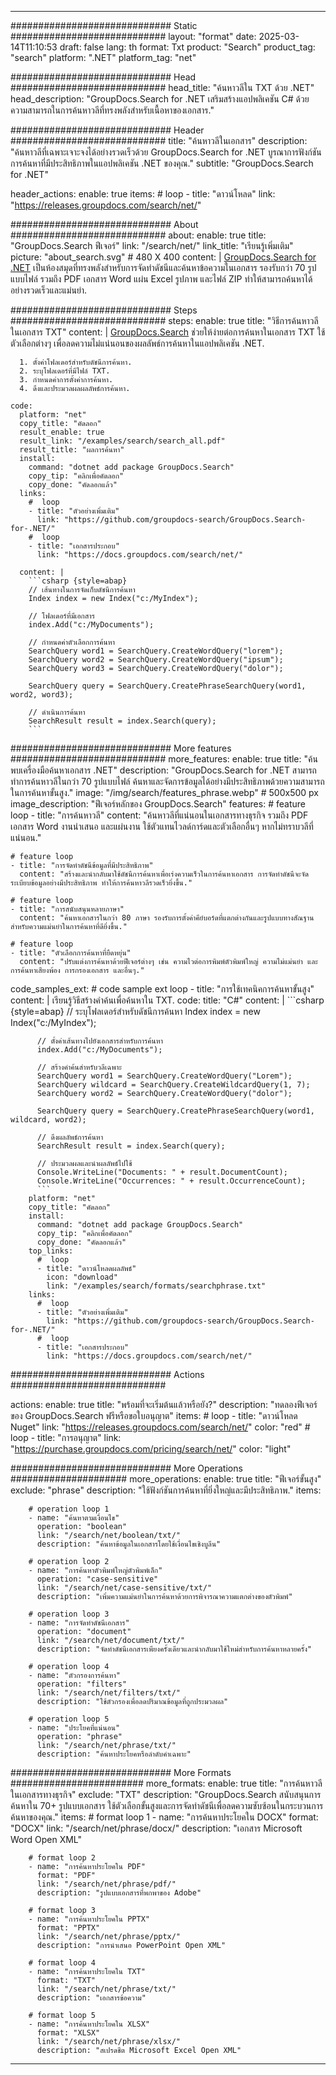 
---
############################# Static ############################
layout: "format"
date:  2025-03-14T11:10:53
draft: false
lang: th
format: Txt
product: "Search"
product_tag: "search"
platform: ".NET"
platform_tag: "net"

############################# Head ############################
head_title: "ค้นหาวลีใน TXT ด้วย .NET"
head_description: "GroupDocs.Search for .NET เสริมสร้างแอปพลิเคชัน C# ด้วยความสามารถในการค้นหาวลีที่ทรงพลังสำหรับเนื้อหาของเอกสาร."

############################# Header ############################
title: "ค้นหาวลีในเอกสาร" 
description: "ค้นหาวลีที่เฉพาะเจาะจงได้อย่างรวดเร็วด้วย GroupDocs.Search for .NET บูรณาการฟังก์ชันการค้นหาที่มีประสิทธิภาพในแอปพลิเคชัน .NET ของคุณ."
subtitle: "GroupDocs.Search for .NET" 

header_actions:
  enable: true
  items:
    #  loop
    - title: "ดาวน์โหลด"
      link: "https://releases.groupdocs.com/search/net/"
      
############################# About ############################
about:
    enable: true
    title: "GroupDocs.Search ฟีเจอร์"
    link: "/search/net/"
    link_title: "เรียนรู้เพิ่มเติม"
    picture: "about_search.svg" # 480 X 400
    content: |
       [GroupDocs.Search for .NET](/search/net/) เป็นห้องสมุดที่ทรงพลังสำหรับการจัดทำดัชนีและค้นหาข้อความในเอกสาร รองรับกว่า 70 รูปแบบไฟล์ รวมถึง PDF เอกสาร Word แผ่น Excel รูปภาพ และไฟล์ ZIP ทำให้สามารถค้นหาได้อย่างรวดเร็วและแม่นยำ.

############################# Steps ############################
steps:
    enable: true
    title: "วิธีการค้นหาวลีในเอกสาร TXT"
    content: |
      [GroupDocs.Search](/search/net/) ช่วยให้ง่ายต่อการค้นหาในเอกสาร TXT ใช้ตัวเลือกต่างๆ เพื่อลดความไม่แน่นอนของผลลัพธ์การค้นหาในแอปพลิเคชัน .NET.
      
      1. ตั้งค่าโฟลเดอร์สำหรับดัชนีการค้นหา.
      2. ระบุโฟลเดอร์ที่มีไฟล์ TXT.
      3. กำหนดค่าการตั้งค่าการค้นหา.
      4. ดึงและประมวลผลผลลัพธ์การค้นหา.
   
    code:
      platform: "net"
      copy_title: "คัดลอก"
      result_enable: true
      result_link: "/examples/search/search_all.pdf"
      result_title: "ผลการค้นหา"
      install:
        command: "dotnet add package GroupDocs.Search"
        copy_tip: "คลิกเพื่อคัดลอก"
        copy_done: "คัดลอกแล้ว"
      links:
        #  loop
        - title: "ตัวอย่างเพิ่มเติม"
          link: "https://github.com/groupdocs-search/GroupDocs.Search-for-.NET/"
        #  loop
        - title: "เอกสารประกอบ"
          link: "https://docs.groupdocs.com/search/net/"
          
      content: |
        ```csharp {style=abap}
        // เส้นทางในการจัดเก็บดัชนีการค้นหา
        Index index = new Index("c:/MyIndex");

        // โฟลเดอร์ที่มีเอกสาร
        index.Add("c:/MyDocuments");

        // กำหนดค่าตัวเลือกการค้นหา
        SearchQuery word1 = SearchQuery.CreateWordQuery("lorem");
        SearchQuery word2 = SearchQuery.CreateWordQuery("ipsum");
        SearchQuery word3 = SearchQuery.CreateWordQuery("dolor");

        SearchQuery query = SearchQuery.CreatePhraseSearchQuery(word1, word2, word3);

        // ดำเนินการค้นหา
        SearchResult result = index.Search(query);
        ```            

############################# More features ############################
more_features:
  enable: true
  title: "ค้นพบเครื่องมือค้นหาเอกสาร .NET"
  description: "GroupDocs.Search for .NET สามารถทำการค้นหาวลีในกว่า 70 รูปแบบไฟล์ ค้นหาและจัดการข้อมูลได้อย่างมีประสิทธิภาพด้วยความสามารถในการค้นหาขั้นสูง."
  image: "/img/search/features_phrase.webp" # 500x500 px
  image_description: "ฟีเจอร์หลักของ GroupDocs.Search"
  features:
    # feature loop
    - title: "การค้นหาวลี"
      content: "ค้นหาวลีที่แน่นอนในเอกสารทางธุรกิจ รวมถึง PDF เอกสาร Word งานนำเสนอ และแผ่นงาน ใช้ตัวแทนไวลด์การ์ดและตัวเลือกอื่นๆ หากไม่ทราบวลีที่แน่นอน."

    # feature loop
    - title: "การจัดทำดัชนีข้อมูลที่มีประสิทธิภาพ"
      content: "สร้างและนำกลับมาใช้ดัชนีการค้นหาเพื่อเร่งความเร็วในการค้นหาเอกสาร การจัดทำดัชนีจะจัดระเบียบข้อมูลอย่างมีประสิทธิภาพ ทำให้การค้นหาวลีรวดเร็วยิ่งขึ้น."

    # feature loop
    - title: "การสนับสนุนหลายภาษา"
      content: "ค้นหาเอกสารในกว่า 80 ภาษา รองรับการตั้งค่าคีย์บอร์ดที่แตกต่างกันและรูปแบบทางสัณฐานสำหรับความแม่นยำในการค้นหาที่ดียิ่งขึ้น."

    # feature loop
    - title: "ตัวเลือกการค้นหาที่ยืดหยุ่น"
      content: "ปรับแต่งการค้นหาด้วยฟีเจอร์ต่างๆ เช่น ความไวต่อการพิมพ์ตัวพิมพ์ใหญ่ ความไม่แม่นยำ และการค้นหาเสียงพ้อง การกรองเอกสาร และอื่นๆ."
      
  code_samples_ext:
    # code sample ext loop
    - title: "การใช้เทคนิคการค้นหาขั้นสูง"
      content: |
        เรียนรู้วิธีสร้างคำค้นเพื่อค้นหาใน TXT.
      code:
        title: "C#"
        content: |
          ```csharp {style=abap}
          // ระบุโฟลเดอร์สำหรับดัชนีการค้นหา
          Index index = new Index("c:/MyIndex");
              
          // ตั้งค่าเส้นทางไปยังเอกสารสำหรับการค้นหา
          index.Add("c:/MyDocuments");

          // สร้างคำค้นสำหรับวลีเฉพาะ
          SearchQuery word1 = SearchQuery.CreateWordQuery("Lorem");
          SearchQuery wildcard = SearchQuery.CreateWildcardQuery(1, 7);
          SearchQuery word2 = SearchQuery.CreateWordQuery("dolor");

          SearchQuery query = SearchQuery.CreatePhraseSearchQuery(word1, wildcard, word2);

          // ดึงผลลัพธ์การค้นหา
          SearchResult result = index.Search(query);
          
          // ประมวลผลและนำผลลัพธ์ไปใช้
          Console.WriteLine("Documents: " + result.DocumentCount);
          Console.WriteLine("Occurrences: " + result.OccurrenceCount);
          ```
        platform: "net"
        copy_title: "คัดลอก"
        install:
          command: "dotnet add package GroupDocs.Search"
          copy_tip: "คลิกเพื่อคัดลอก"
          copy_done: "คัดลอกแล้ว"
        top_links:
          #  loop
          - title: "ดาวน์โหลดผลลัพธ์"
            icon: "download"
            link: "/examples/search/formats/searchphrase.txt"
        links:
          #  loop
          - title: "ตัวอย่างเพิ่มเติม"
            link: "https://github.com/groupdocs-search/GroupDocs.Search-for-.NET/"
          #  loop
          - title: "เอกสารประกอบ"
            link: "https://docs.groupdocs.com/search/net/"
            

            


############################# Actions ############################

actions:
  enable: true
  title: "พร้อมที่จะเริ่มต้นแล้วหรือยัง?"
  description: "ทดลองฟีเจอร์ของ GroupDocs.Search ฟรีหรือขอใบอนุญาต"
  items:
    #  loop
    - title: "ดาวน์โหลด Nuget"
      link: "https://releases.groupdocs.com/search/net/"
      color: "red"
        #  loop
    - title: "การอนุญาต"
      link: "https://purchase.groupdocs.com/pricing/search/net/"
      color: "light"


############################# More Operations #####################
more_operations:
    enable: true
    title: "ฟีเจอร์ขั้นสูง"
    exclude: "phrase"
    description: "ใช้ฟังก์ชันการค้นหาที่ยิ่งใหญ่และมีประสิทธิภาพ."
    items: 
          
        # operation loop 1
        - name: "ค้นหาตามเงื่อนไข"
          operation: "boolean"
          link: "/search/net/boolean/txt/"
          description: "ค้นหาข้อมูลในเอกสารโดยใช้เงื่อนไขเชิงบูลีน"

        # operation loop 2
        - name: "การค้นหาตัวพิมพ์ใหญ่ตัวพิมพ์เล็ก"
          operation: "case-sensitive"
          link: "/search/net/case-sensitive/txt/"
          description: "เพิ่มความแม่นยำในการค้นหาด้วยการพิจารณาความแตกต่างของตัวพิมพ์"

        # operation loop 3
        - name: "การจัดทำดัชนีเอกสาร"
          operation: "document"
          link: "/search/net/document/txt/"
          description: "จัดทำดัชนีเอกสารเพียงครั้งเดียวและนำกลับมาใช้ใหม่สำหรับการค้นหาหลายครั้ง"

        # operation loop 4
        - name: "ตัวกรองการค้นหา"
          operation: "filters"
          link: "/search/net/filters/txt/"
          description: "ใช้ตัวกรองเพื่อลดปริมาณข้อมูลที่ถูกประมวลผล"

        # operation loop 5
        - name: "ประโยคที่แน่นอน"
          operation: "phrase"
          link: "/search/net/phrase/txt/"
          description: "ค้นหาประโยคหรือลำดับคำเฉพาะ"
          
        
          
############################# More Formats ########################
more_formats:
    enable: true
    title: "การค้นหาวลีในเอกสารทางธุรกิจ"
    exclude: "TXT"
    description: "GroupDocs.Search สนับสนุนการค้นหาใน 70+ รูปแบบเอกสาร ใช้ตัวเลือกขั้นสูงและการจัดทำดัชนีเพื่อลดความซับซ้อนในกระบวนการค้นหาของคุณ."
    items: 
        # format loop 1
        - name: "การค้นหาประโยคใน DOCX"
          format: "DOCX"
          link: "/search/net/phrase/docx/"
          description: "เอกสาร Microsoft Word Open XML"
          
        # format loop 2
        - name: "การค้นหาประโยคใน PDF"
          format: "PDF"
          link: "/search/net/phrase/pdf/"
          description: "รูปแบบเอกสารที่พกพาของ Adobe"
          
        # format loop 3
        - name: "การค้นหาประโยคใน PPTX"
          format: "PPTX"
          link: "/search/net/phrase/pptx/"
          description: "การนำเสนอ PowerPoint Open XML"

        # format loop 4
        - name: "การค้นหาประโยคใน TXT"
          format: "TXT"
          link: "/search/net/phrase/txt/"
          description: "เอกสารข้อความ"
          
        # format loop 5
        - name: "การค้นหาประโยคใน XLSX"
          format: "XLSX"
          link: "/search/net/phrase/xlsx/"
          description: "สเปรดชีต Microsoft Excel Open XML"
  

---
